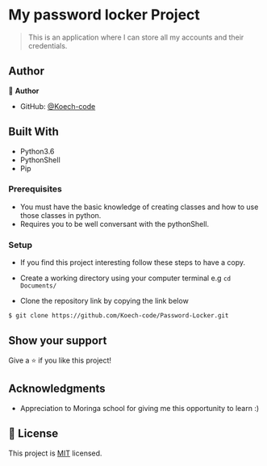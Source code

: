 
# My password locker Project

> This is an application where I can store all my accounts and their credentials. 


## Author

👤 **Author**

- GitHub: [@Koech-code](https://github.com/Koech-code/)

## Built With

- Python3.6
- PythonShell
- Pip

### Prerequisites

- You must have the basic knowledge of creating classes and how to use those classes in python.
- Requires you to be well conversant with the pythonShell.

### Setup

- If you find this project interesting follow these steps to have a copy.

- Create a working directory using your computer terminal e.g `cd Documents/`
- Clone the repository link by copying the link below
```
$ git clone https://github.com/Koech-code/Password-Locker.git

```

## Show your support

Give a ⭐️ if you like this project!

## Acknowledgments

- Appreciation to  Moringa school for giving me this opportunity to learn :)

## 📝 License

This project is [MIT](LICENCE) licensed.